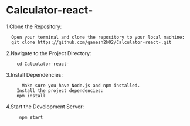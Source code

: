 # Calculator-react-
1.Clone the Repository:

      Open your terminal and clone the repository to your local machine:
      git clone https://github.com/ganesh2k02/Calculator-react-.git

2.Navigate to the Project Directory:
    
        cd Calculator-react-

3.Install Dependencies:	
        
		  Make sure you have Node.js and npm installed. 
        Install the project dependencies:
        npm install
4.Start the Development Server:
       
		 npm start



 


  

   



